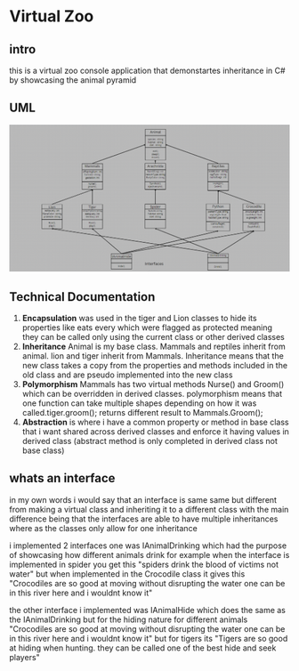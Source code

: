 # Virtual Zoo

## intro

this is a virtual zoo console application that demonstartes inheritance in C# by showcasing the animal pyramid

## UML

![temp](./1.png)

## Technical Documentation

1. **Encapsulation** was used in the tiger and Lion classes to hide its properties like eats every which were flagged as protected meaning they can be called only using the current class or other derived classes
1. **Inheritance** Animal is my base class. Mammals and reptiles inherit from animal. lion and tiger inherit from Mammals. Inheritance means that the new class takes a copy from the properties and methods included in the old class and are pseudo implemented into the new class
1. **Polymorphism** Mammals has two virtual methods Nurse() and Groom() which can be overridden in derived classes. polymorphism means that one function can take multiple shapes depending on how it was called.tiger.groom(); returns different result to Mammals.Groom();
1. **Abstraction** is where i have a common property or method in base class that i want shared across derived classes and enforce it having values in derived class (abstract method is only completed in derived class not base class)

## whats an interface

in my own words i would say that an interface is same same but different from making a virtual class and inheriting it to a different class with the main difference being that the interfaces are able to have multiple inheritances where as the classes only allow for one inheritance

i implemented 2 interfaces one was IAnimalDrinking which had the purpose of showcasing how different animals drink for example when the interface is implemented in spider you get this "spiders drink the blood of victims not water" but when implemented in the Crocodile class it gives this "Crocodiles are so good at moving without disrupting the water one can be in this river here and i wouldnt know it"

the other interface i implemented was IAnimalHide which does the same as the IAnimalDrinking but for the hiding nature for different animals "Crocodiles are so good at moving without disrupting the water one can be in this river here and i wouldnt know it" but for tigers its "Tigers are so good at hiding when hunting. they can be called one of the best hide and seek players"


